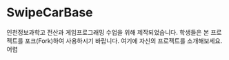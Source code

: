 # SwipeCarBase
인천정보과학고 전산과 게임프로그래밍 수업을 위해 제작되었습니다. 학생들은 본 프로젝트를 포크(Fork)하여 사용하시기 바랍니다. 
여기에 자신의 프로젝트를 소개해보세요.
어렵
